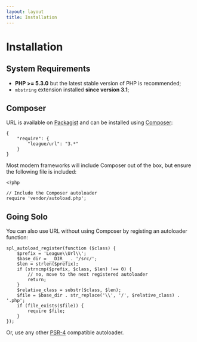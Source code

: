 ```yaml
---
layout: layout
title: Installation
---
```


# Installation

## System Requirements

* **PHP >= 5.3.0** but the latest stable version of PHP is recommended;
* `mbstring` extension installed **since version 3.1**;

## Composer

URL is available on [Packagist](https://packagist.org/packages/league/url) and can be installed using [Composer](https://getcomposer.org/):

~~~.language-javascript
{
    "require": {
        "league/url": "3.*"
    }
}
~~~

Most modern frameworks will include Composer out of the box, but ensure the following file is included:

~~~.language-php
<?php

// Include the Composer autoloader
require 'vendor/autoload.php';
~~~

## Going Solo

You can also use URL without using Composer by registing an autoloader function:

~~~.language-php
spl_autoload_register(function ($class) {
    $prefix = 'League\\Url\\';
    $base_dir = __DIR__ . '/src/';
    $len = strlen($prefix);
    if (strncmp($prefix, $class, $len) !== 0) {
        // no, move to the next registered autoloader
        return;
    }
    $relative_class = substr($class, $len);
    $file = $base_dir . str_replace('\\', '/', $relative_class) . '.php';
    if (file_exists($file)) {
        require $file;
    }
});
~~~

Or, use any other [PSR-4](http://www.php-fig.org/psr/psr-4/) compatible autoloader.